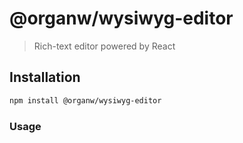 # @organw/wysiwyg-editor

> Rich-text editor powered by React

## Installation

```bash
npm install @organw/wysiwyg-editor
```

### Usage

